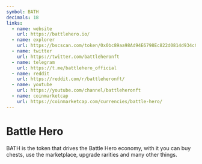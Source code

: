 ```yaml
---
symbol: BATH
decimals: 18
links:
  - name: website
    url: https://battlehero.io/
  - name: explorer
    url: https://bscscan.com/token/0x0bc89aa98Ad94E6798Ec822d0814d934cCD0c0cE
  - name: twitter
    url: https://twitter.com/battleheronft
  - name: telegram
    url: https://t.me/battlehero_official
  - name: reddit
    url: https://reddit.com/r/battleheronft/
  - name: youtube
    url: https://youtube.com/channel/battleheronft
  - name: coinmarketcap
    url: https://coinmarketcap.com/currencies/battle-hero/
---
```


# Battle Hero

BATH is the token that drives the Battle Hero economy, with it you can buy chests, use the marketplace, upgrade rarities and many other things.
